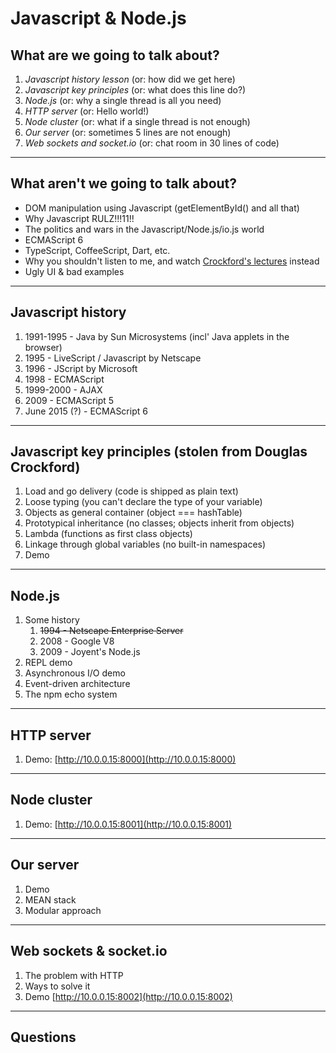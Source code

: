 Javascript & Node.js
====================

What are we going to talk about?
--------------------------------

1. *Javascript history lesson* (or: how did we get here)
2. *Javascript key principles* (or: what does this line do?)
3. *Node.js* (or: why a single thread is all you need)
4. *HTTP server* (or: Hello world!)
5. *Node cluster* (or: what if a single thread is not enough)
6. *Our server* (or: sometimes 5 lines are not enough)
7. *Web sockets and socket.io* (or: chat room in 30 lines of code)



_____________________________________________________________________



What aren't we going to talk about?
-----------------------------------

* DOM manipulation using Javascript (getElementById() and all that)
* Why Javascript RULZ!!!11!!
* The politics and wars in the Javascript/Node.js/io.js world
* ECMAScript 6
* TypeScript, CoffeeScript, Dart, etc.
* Why you shouldn't listen to me, and watch [Crockford's lectures](youtu.be/v2ifWcnQs6M) instead
* Ugly UI & bad examples



______________________________________________________________________


Javascript history
------------------

1. 1991-1995 - Java by Sun Microsystems (incl' Java applets in the browser)
2. 1995 - LiveScript / Javascript by Netscape
3. 1996 - JScript by Microsoft
4. 1998 - ECMAScript
5. 1999-2000 - AJAX
6. 2009 - ECMAScript 5
7. June 2015 (?) - ECMAScript 6



______________________________________________________________________


Javascript key principles (stolen from Douglas Crockford)
---------------------------------------------------------

1. Load and go delivery (code is shipped as plain text)
2. Loose typing (you can't declare the type of your variable)
3. Objects as general container (object === hashTable)
4. Prototypical inheritance (no classes; objects inherit from objects)
5. Lambda (functions as first class objects)
6. Linkage through global variables (no built-in namespaces)
7. Demo


______________________________________________________________________



Node.js
-------

1.  Some history
    1. ~~1994 - Netscape Enterprise Server~~
    2. 2008 - Google V8
    3. 2009 - Joyent's Node.js
2. REPL demo
3. Asynchronous I/O demo
4. Event-driven architecture
5. The npm echo system


______________________________________________________________________



HTTP server
-----------

1. Demo: [http://10.0.0.15:8000](http://10.0.0.15:8000)


______________________________________________________________________



Node cluster
------------

1. Demo: [http://10.0.0.15:8001](http://10.0.0.15:8001)


______________________________________________________________________



Our server
----------

1. Demo
2. MEAN stack
3. Modular approach


______________________________________________________________________



Web sockets & socket.io
-----------------------

1. The problem with HTTP
2. Ways to solve it
3. Demo [http://10.0.0.15:8002](http://10.0.0.15:8002)

______________________________________________________________________



Questions
---------
